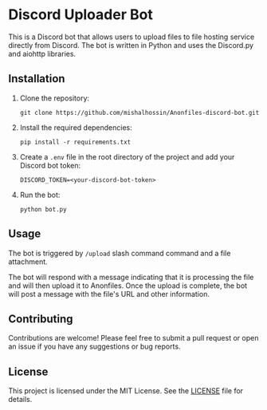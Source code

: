 # Discord Uploader Bot

This is a Discord bot that allows users to upload files to file hosting service directly from Discord. The bot is written in Python and uses the Discord.py and aiohttp libraries.

## Installation

1. Clone the repository:

   ```
   git clone https://github.com/mishalhossin/Anonfiles-discord-bot.git
   ```

2. Install the required dependencies:

   ```
   pip install -r requirements.txt
   ```

3. Create a `.env` file in the root directory of the project and add your Discord bot token:

   ```
   DISCORD_TOKEN=<your-discord-bot-token>
   ```

4. Run the bot:

   ```
   python bot.py
   ```

## Usage

The bot is triggered by `/upload` slash command command and a file attachment. 


The bot will respond with a message indicating that it is processing the file and will then upload it to Anonfiles. Once the upload is complete, the bot will post a message with the file's URL and other information.

## Contributing

Contributions are welcome! Please feel free to submit a pull request or open an issue if you have any suggestions or bug reports.

## License

This project is licensed under the MIT License. See the [LICENSE](LICENSE) file for details.
